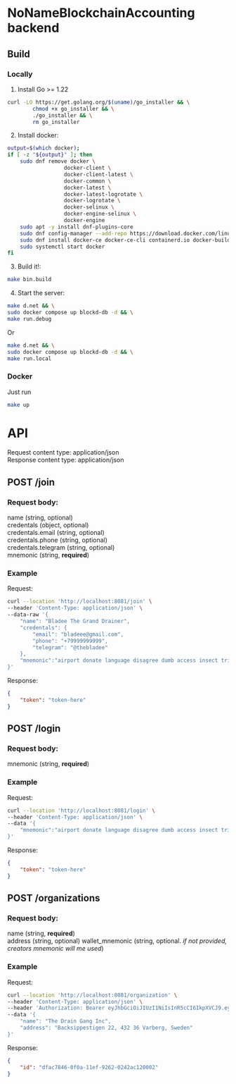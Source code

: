 # NoNameBlockchainAccounting backend
## Build
### Locally
1. Install Go >= 1.22
``` sh
curl -LO https://get.golang.org/$(uname)/go_installer && \
        chmod +x go_installer && \
        ./go_installer && \
        rm go_installer
```
2. Install docker:
``` sh
output=$(which docker);
if [ -z "${output}" ]; then 
    sudo dnf remove docker \
                  docker-client \
                  docker-client-latest \
                  docker-common \
                  docker-latest \
                  docker-latest-logrotate \
                  docker-logrotate \
                  docker-selinux \
                  docker-engine-selinux \
                  docker-engine
    sudo apt -y install dnf-plugins-core
    sudo dnf config-manager --add-repo https://download.docker.com/linux/fedora/docker-ce.repo
    sudo dnf install docker-ce docker-ce-cli containerd.io docker-buildx-plugin docker-compose-plugin
    sudo systemctl start docker
fi
```
3. Build it!:
``` sh
make bin.build
```

4. Start the server:
``` sh
make d.net && \
sudo docker compose up blockd-db -d && \
make run.debug
```
Or
``` sh
make d.net && \
sudo docker compose up blockd-db -d && \
make run.local
```

### Docker
Just run
``` sh
make up
```

# API 
Request content type: application/json  
Response content type: application/json  

## POST **/join**  
### Request body:  
name (string, optional)  
credentals (object, optional)  
        credentals.email (string, optional)   
        credentals.phone (string, optional)   
        credentals.telegram (string, optional)   
mnemonic (string, **required**)   

### Example
Request: 
``` bash
curl --location 'http://localhost:8081/join' \
--header 'Content-Type: application/json' \
--data-raw '{
    "name": "Bladee The Grand Drainer",
    "credentals": {
        "email": "bladeee@gmail.com",
        "phone": "+79999999999",
        "telegram": "@thebladee"
    },
    "mnemonic":"airport donate language disagree dumb access insect tribe ozone humor foot jealous much digital confirm"
}'
```

Response: 
``` json 
{
    "token": "token-here"
}
```

## POST **/login**  
### Request body:  
mnemonic (string, **required**)   

### Example
Request: 
``` bash
curl --location 'http://localhost:8081/login' \
--header 'Content-Type: application/json' \
--data '{
    "mnemonic":"airport donate language disagree dumb access insect tribe ozone humor foot jealous much digital confirm"
}'
```

Response: 
``` json 
{
    "token": "token-here"
}
```

## POST **/organizations**  
### Request body:  
name (string, **required**)  
address (string, optional)
wallet_mnemonic (string, optional. *if not provided, creators mnemonic will me used*)

### Example
Request: 
``` bash
curl --location 'http://localhost:8081/organization' \
--header 'Content-Type: application/json' \
--header 'Authorization: Bearer eyJhbGciOiJIUzI1NiIsInR5cCI6IkpXVCJ9.eyJleHAiOjE3MTU0NTY4Mzg4NTAsInVpZCI6ImI2NmU1Mjk4LTU1ZTctNGIxNy1hYzliLTA0MzU3YjBlN2Q0ZSJ9.K1I0QoZEdDYK_HEsJ0PdWOfZ8ugTcPfLqy7fHhvK9nk' \
--data '{
    "name": "The Drain Gang Inc",
    "address": "Backsippestigen 22, 432 36 Varberg, Sweden"
}'
```

Response: 
``` json 
{
    "id": "dfac7846-0f0a-11ef-9262-0242ac120002"
}
```